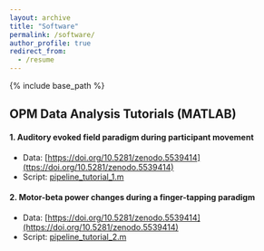 ```yaml
---
layout: archive
title: "Software"
permalink: /software/
author_profile: true
redirect_from:
  - /resume
---
```


{% include base_path %}

## OPM Data Analysis Tutorials (MATLAB)

#### 1. Auditory evoked field paradigm during participant movement
- Data: [https://doi.org/10.5281/zenodo.5539414](ttps://doi.org/10.5281/zenodo.5539414)
- Script: [pipeline_tutorial_1.m](https://github.com/FIL-OPMEG/tutorials_interference/blob/main/pipeline_tutorial_2.m)

#### 2. Motor-beta power changes during a finger-tapping paradigm
- Data: [https://doi.org/10.5281/zenodo.5539414](https://doi.org/10.5281/zenodo.5539414)
- Script: [pipeline_tutorial_2.m](https://github.com/FIL-OPMEG/tutorials_interference/blob/main/pipeline_tutorial_2.m)